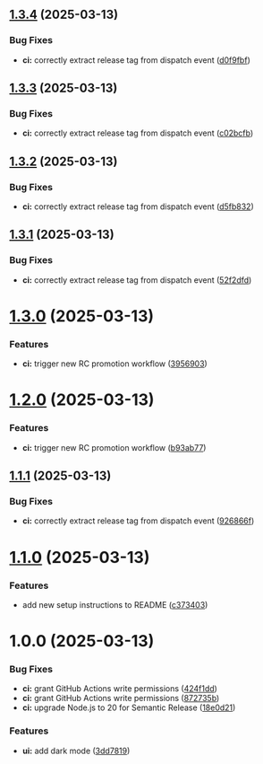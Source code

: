 ## [1.3.4](https://github.com/punnam14/FastAPI-React/compare/v1.3.3...v1.3.4) (2025-03-13)


### Bug Fixes

* **ci:** correctly extract release tag from dispatch event ([d0f9fbf](https://github.com/punnam14/FastAPI-React/commit/d0f9fbf84468492f7644838ade9d792161bdf450))

## [1.3.3](https://github.com/punnam14/FastAPI-React/compare/v1.3.2...v1.3.3) (2025-03-13)


### Bug Fixes

* **ci:** correctly extract release tag from dispatch event ([c02bcfb](https://github.com/punnam14/FastAPI-React/commit/c02bcfb470eedb7017a85a77c052915fb17bad20))

## [1.3.2](https://github.com/punnam14/FastAPI-React/compare/v1.3.1...v1.3.2) (2025-03-13)


### Bug Fixes

* **ci:** correctly extract release tag from dispatch event ([d5fb832](https://github.com/punnam14/FastAPI-React/commit/d5fb8322e16b7ef9e48709cda8513d5926e1cea9))

## [1.3.1](https://github.com/punnam14/FastAPI-React/compare/v1.3.0...v1.3.1) (2025-03-13)


### Bug Fixes

* **ci:** correctly extract release tag from dispatch event ([52f2dfd](https://github.com/punnam14/FastAPI-React/commit/52f2dfd1bda5237ab8f159060c772c394556242b))

# [1.3.0](https://github.com/punnam14/FastAPI-React/compare/v1.2.0...v1.3.0) (2025-03-13)


### Features

* **ci:** trigger new RC promotion workflow ([3956903](https://github.com/punnam14/FastAPI-React/commit/3956903e4e88c3d0aa5a34fe6bbad33cb6a1ebf2))

# [1.2.0](https://github.com/punnam14/FastAPI-React/compare/v1.1.1...v1.2.0) (2025-03-13)


### Features

* **ci:** trigger new RC promotion workflow ([b93ab77](https://github.com/punnam14/FastAPI-React/commit/b93ab77d9bf46323e538abd1be8815df7d89abd2))

## [1.1.1](https://github.com/punnam14/FastAPI-React/compare/v1.1.0...v1.1.1) (2025-03-13)


### Bug Fixes

* **ci:** correctly extract release tag from dispatch event ([926866f](https://github.com/punnam14/FastAPI-React/commit/926866f2b9cc92d5ec7c1cab81b4f67405bd2d20))

# [1.1.0](https://github.com/punnam14/FastAPI-React/compare/v1.0.0...v1.1.0) (2025-03-13)


### Features

* add new setup instructions to README ([c373403](https://github.com/punnam14/FastAPI-React/commit/c373403c567e0d6ed3ea9444f644849a9e4a1682))

# 1.0.0 (2025-03-13)


### Bug Fixes

* **ci:** grant GitHub Actions write permissions ([424f1dd](https://github.com/punnam14/FastAPI-React/commit/424f1ddd463ea780d90f63e4341ae9ae689192b8))
* **ci:** grant GitHub Actions write permissions ([872735b](https://github.com/punnam14/FastAPI-React/commit/872735b28073e358cb609b7762b7b472053eaaaf))
* **ci:** upgrade Node.js to 20 for Semantic Release ([18e0d21](https://github.com/punnam14/FastAPI-React/commit/18e0d2178161a197e160903c9b41d3a896a728ae))


### Features

* **ui:** add dark mode ([3dd7819](https://github.com/punnam14/FastAPI-React/commit/3dd78190ebd8ed7487f95dffe7e362b0232e0f90))
